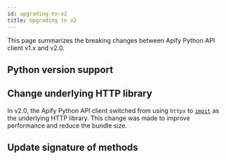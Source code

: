 ```yaml
---
id: upgrading-to-v2
title: Upgrading to v2
---
```


This page summarizes the breaking changes between Apify Python API client v1.x and v2.0.

## Python version support

<!-- TODO -->

## Change underlying HTTP library

In v2.0, the Apify Python API client switched from using `httpx` to [`impit`](https://github.com/apify/impit) as the underlying HTTP library. This
change was made to improve performance and reduce the bundle size.

## Update signature of methods

<!-- TODO -->
